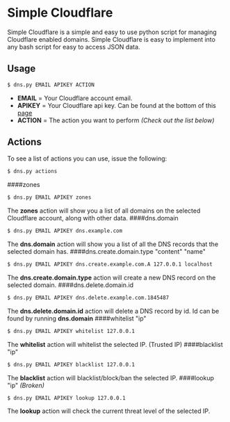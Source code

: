 # Simple Cloudflare
Simple Cloudflare is a simple and easy to use python script for managing Cloudflare enabled domains. Simple Cloudflare is easy to implement into any bash script for easy to access JSON data.

## Usage
```sh
$ dns.py EMAIL APIKEY ACTION
```

* **EMAIL** = Your Cloudflare account email.
* **APIKEY** = Your Cloudflare api key. Can be found at the bottom of this [page](https://www.cloudflare.com/my-account)
* **ACTION** = The action you want to perform *(Check out the list below)*

## Actions
To see a list of actions you can use, issue the following:
```sh
$ dns.py actions
```
####zones
```sh
$ dns.py EMAIL APIKEY zones
```
The **zones** action will show you a list of all domains on the selected Cloudflare account, along with other data.
####dns.domain
```sh
$ dns.py EMAIL APIKEY dns.example.com
```
The **dns.domain** action will show you a list of all the DNS records that the selected domain has.
####dns.create.domain.type "content" "name"
```sh
$ dns.py EMAIL APIKEY dns.create.example.com.A 127.0.0.1 localhost
```
The **dns.create.domain.type** action will create a new DNS record on the selected domain.
####dns.delete.domain.id
```sh
$ dns.py EMAIL APIKEY dns.delete.example.com.1845487
```
The **dns.delete.domain.id** action will delete a DNS record by id. Id can be found by running **dns.domain**
####whitelist "ip"
```sh
$ dns.py EMAIL APIKEY whitelist 127.0.0.1
```
The **whitelist** action will whitelist the selected IP. (Trusted IP)
####blacklist "ip"
```sh
$ dns.py EMAIL APIKEY blacklist 127.0.0.1
```
The **blacklist** action will blacklist/block/ban the selected IP.
####lookup "ip" *(Broken)*
```sh
$ dns.py EMAIL APIKEY lookup 127.0.0.1
```
The **lookup** action will check the current threat level of the selected IP.
